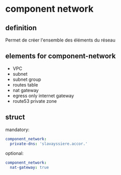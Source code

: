 # component network

## definition

Permet de créer l'ensemble des éléments du réseau

## elements for component-network

- VPC
- subnet
- subnet group
- routes table
- nat gateway
- egress only internet gateway
- route53 private zone

## struct

mandatory:

```yaml
component_network:
  private-dns: 'slavayssiere.accor.'
```

optional:

```yaml
component_network:
  nat-gateway: true
```
